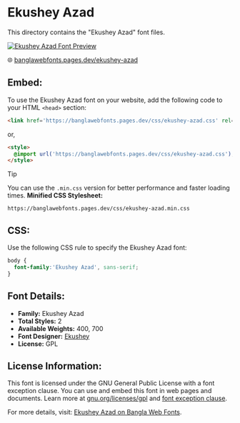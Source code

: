 # Ekushey Azad

This directory contains the "Ekushey Azad" font files.

[![Ekushey Azad Font Preview](https://banglawebfonts.pages.dev/fonts/ekushey-azad/ekushey-azad-font.jpg)](https://banglawebfonts.pages.dev/ekushey-azad/)

🌐 [banglawebfonts.pages.dev/ekushey-azad](https://banglawebfonts.pages.dev/ekushey-azad/)

## Embed:
To use the Ekushey Azad font on your website, add the following code to your HTML `<head>` section:
```html
<link href='https://banglawebfonts.pages.dev/css/ekushey-azad.css' rel='stylesheet'>
```

or,
```html
<style>
  @import url('https://banglawebfonts.pages.dev/css/ekushey-azad.css');
</style>
```

> [!TIP]
> You can use the `.min.css` version for better performance and faster loading times.
> **Minified CSS Stylesheet:**  
> ```
> https://banglawebfonts.pages.dev/css/ekushey-azad.min.css
> ```

## CSS:
Use the following CSS rule to specify the Ekushey Azad font:
```css
body {
  font-family:'Ekushey Azad', sans-serif;
}
```

## Font Details:
- **Family:** Ekushey Azad
- **Total Styles:** 2
- **Available Weights:** 400, 700
- **Font Designer:** [Ekushey](https://ekushey.org/)
- **License:** GPL

## License Information:
This font is licensed under the GNU General Public License with a font exception clause. You can use and embed this font in web pages and documents. Learn more at <a href='https://www.gnu.org/licenses/gpl-3.0.html' target='_blank' class='text-blue-600 hover:underline' rel='noopener noreferrer'>gnu.org/licenses/gpl</a> and <a href='https://www.gnu.org/licenses/gpl-faq.html#FontException' target='_blank' class='text-blue-600 hover:underline' rel='noopener noreferrer'>font exception clause</a>.

For more details, visit: [Ekushey Azad on Bangla Web Fonts](https://banglawebfonts.pages.dev/ekushey-azad/#about).
